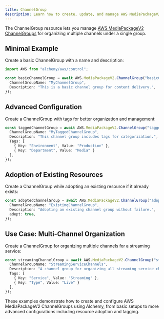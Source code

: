 ```yaml
---
title: ChannelGroup
description: Learn how to create, update, and manage AWS MediaPackageV2 ChannelGroups using Alchemy Cloud Control.
---
```



The ChannelGroup resource lets you manage [AWS MediaPackageV2 ChannelGroups](https://docs.aws.amazon.com/mediapackagev2/latest/userguide/) for organizing multiple channels under a single group.

## Minimal Example

Create a basic ChannelGroup with a name and description:

```ts
import AWS from "alchemy/aws/control";

const basicChannelGroup = await AWS.MediaPackageV2.ChannelGroup("basicChannelGroup", {
  ChannelGroupName: "MyChannelGroup",
  Description: "This is a basic channel group for content delivery.",
});
```

## Advanced Configuration

Create a ChannelGroup with tags for better organization and management:

```ts
const taggedChannelGroup = await AWS.MediaPackageV2.ChannelGroup("taggedChannelGroup", {
  ChannelGroupName: "MyTaggedChannelGroup",
  Description: "This channel group includes tags for categorization.",
  Tags: [
    { Key: "Environment", Value: "Production" },
    { Key: "Department", Value: "Media" }
  ],
});
```

## Adoption of Existing Resources

Create a ChannelGroup while adopting an existing resource if it already exists:

```ts
const adoptedChannelGroup = await AWS.MediaPackageV2.ChannelGroup("adoptedChannelGroup", {
  ChannelGroupName: "ExistingChannelGroup",
  Description: "Adopting an existing channel group without failure.",
  adopt: true,
});
```

## Use Case: Multi-Channel Organization

Create a ChannelGroup for organizing multiple channels for a streaming service:

```ts
const streamingChannelGroup = await AWS.MediaPackageV2.ChannelGroup("streamingChannelGroup", {
  ChannelGroupName: "StreamingServiceChannels",
  Description: "A channel group for organizing all streaming service channels.",
  Tags: [
    { Key: "Service", Value: "Streaming" },
    { Key: "Type", Value: "Live" }
  ],
});
``` 

These examples demonstrate how to create and configure AWS MediaPackageV2 ChannelGroups using Alchemy, from basic setups to more advanced configurations including resource adoption and tagging.
